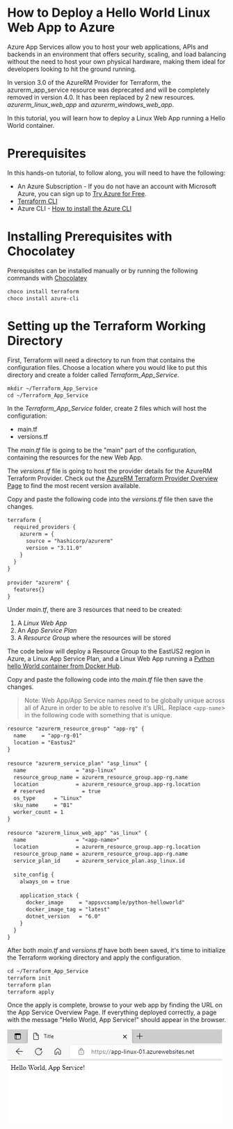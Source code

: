 # How to Deploy a Hello World Linux Web App to Azure

Azure App Services allow you to host your web applications, APIs and backends in an environment that offers security, scaling, and load balancing without the need to host your own physical hardware, making them ideal for developers looking to hit the ground running.

In version 3.0 of the AzureRM Provider for Terraform, the azurerm_app_service resource was deprecated and will be completely removed in version 4.0. It has been replaced by 2 new resources. *azurerm_linux_web_app* and *azurerm_windows_web_app*. 

In this tutorial, you will learn how to deploy a Linux Web App running a  Hello World container.

# Prerequisites

In this hands-on tutorial, to follow along, you will need to have the following:

- An Azure Subscription - If you do not have an account with Microsoft Azure, you can sign up to [Try Azure for Free](https://azure.microsoft.com/en-us/free/).
- [Terraform CLI](https://www.terraform.io/)
- Azure CLI - [How to install the Azure CLI](https://docs.microsoft.com/en-us/cli/azure/install-azure-cli)

# Installing Prerequisites with Chocolatey

Prerequisites can be installed manually or by running the following commands with [Chocolatey](https://chocolatey.org/install)

```
choco install terraform
choco install azure-cli
```

# Setting up the Terraform Working Directory

First, Terraform will need a directory to run from that contains the configuration files. Choose a location where you would like to put this directory and create a folder called *Terraform_App_Service*.

```
mkdir ~/Terraform_App_Service
cd ~/Terraform_App_Service
```

In the *Terraform_App_Service* folder, create 2 files which will host the configuration:
- main.tf
- versions.tf

The *main.tf* file is going to be the "main" part of the configuration, containing the resources for the new Web App.

The *versions.tf* file is going to host the provider details for the AzureRM Terraform Provider. Check out the [AzureRM Terraform Provider Overview Page](https://registry.terraform.io/providers/hashicorp/azurerm/latest) to find the most recent version available.

Copy and paste the following code into the *versions.tf* file then save the changes.

```
terraform {
  required_providers {
    azurerm = {
      source = "hashicorp/azurerm"
      version = "3.11.0"
    }
  }
}

provider "azurerm" {
  features{}
}
```

Under *main.tf*, there are 3 resources that need to be created:

1. A *Linux Web App*
2. An *App Service Plan*
3. A *Resource Group* where the resources will be stored

The code below will deploy a Resource Group to the EastUS2 region in Azure, a Linux App Service Plan, and a Linux Web App running a [Python hello World container from Docker Hub](https://hub.docker.com/r/appsvcsample/python-helloworld).

Copy and paste the following code into the *main.tf* file then save the changes.

> Note: Web App/App Service names need to be globally unique across all of Azure in order to be able to resolve it's URL. Replace `<app-name`> in the following code with something that is unique.

```
resource "azurerm_resource_group" "app-rg" {
  name     = "app-rg-01"
  location = "Eastus2"
}

resource "azurerm_service_plan" "asp_linux" {
  name                = "asp-linux"
  resource_group_name = azurerm_resource_group.app-rg.name
  location            = azurerm_resource_group.app-rg.location
  # reserved            = true
  os_type      = "Linux"
  sku_name     = "B1"
  worker_count = 1
}

resource "azurerm_linux_web_app" "as_linux" {
  name                = "<app-name>"
  location            = azurerm_resource_group.app-rg.location
  resource_group_name = azurerm_resource_group.app-rg.name
  service_plan_id     = azurerm_service_plan.asp_linux.id

  site_config {
    always_on = true
    
    application_stack {
      docker_image     = "appsvcsample/python-helloworld"
      docker_image_tag = "latest"
      dotnet_version   = "6.0"
    }
  }
}
```
After both *main.tf* and *versions.tf* have both been saved, it's time to initialize the Terraform working directory and apply the configuration.

```
cd ~/Terraform_App_Service
terraform init
terraform plan
terraform apply
```

Once the apply is complete, browse to your web app by finding the URL on the App Service Overview Page. If everything deployed correctly, a page with the message "Hello World, App Service!" should appear in the browser.

![Hello World Linux Web App](./images/HelloWorldPage.png)